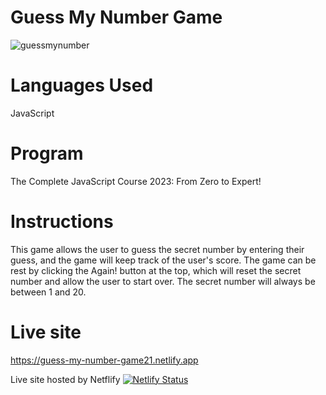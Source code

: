 # Guess My Number Game

![guessmynumber](https://user-images.githubusercontent.com/96154629/200931843-3fdb43a0-12d5-4b42-a386-6c1169f21d22.png)

# Languages Used

JavaScript

# Program

The Complete JavaScript Course 2023: From Zero to Expert!

# Instructions

This game allows the user to guess the secret number by entering their guess, and the game will keep track of the user's score. The game can be rest by clicking the Again! button at the top, which will reset the secret number and allow the user to start over. The secret number will always be between 1 and 20. 

# Live site

https://guess-my-number-game21.netlify.app

Live site hosted by Netflify
[![Netlify Status](https://api.netlify.com/api/v1/badges/b18a3b00-718a-404c-aede-97869c97ef2a/deploy-status)](https://app.netlify.com/sites/guess-my-number-game21/deploys)
